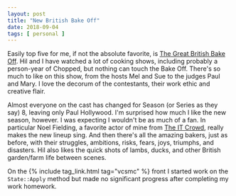 ```yaml
---
layout: post
title: "New British Bake Off"
date: 2018-09-04
tags: [ personal ]
---
```


Easily top five for me, if not the absolute favorite, is
[The Great British Bake Off](https://en.wikipedia.org/wiki/The_Great_British_Bake_Off).
Hil and I have watched a lot of cooking shows, including probably a person-year
of Chopped, but nothing can touch the Bake Off. There's so much to like on this
show, from the hosts Mel and Sue to the judges Paul and Mary. I love the
decorum of the contestants, their work ethic and creative flair.

Almost everyone on the cast has changed for Season (or Series as they say) 8,
leaving only Paul Hollywood. I'm surprised how much I like the new season,
however. I was expecting I wouldn't be as much of a fan. In particular Noel
Fielding, a favorite actor of mine from
[The IT Crowd](https://en.wikipedia.org/wiki/The_IT_Crowd), really makes the
new lineup sing. And then there's all the amazing bakers, just as before,
with their struggles, ambitions, risks, fears, joys, triumphs, and disasters.
Hil also likes the quick shots of lambs, ducks, and other British garden/farm
life between scenes.

On the {% include tag_link.html tag="vcsmc" %} front I started work on the
`State::Apply` method but made no significant progress after completing my
work homework.

